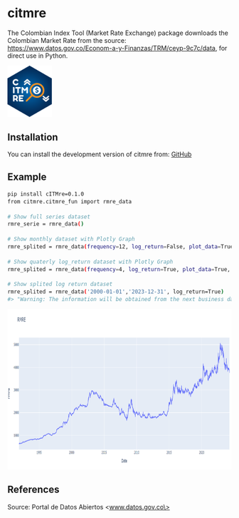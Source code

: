 # citmre

The Colombian Index Tool (Market Rate Exchange) package downloads the 
Colombian Market Rate from the source:
<https://www.datos.gov.co/Econom-a-y-Finanzas/TRM/ceyp-9c7c/data>, for
direct use in Python.

[<img src="https://github.com/SergioFinances/citmre_development_python/blob/main/man/figures/logo.png" width="100">](https://github.com/SergioFinances/citmre_development_python.git)

## Installation

You can install the development version of citmre from:
[GitHub](https://github.com/SergioFinances/citmre_development_python.git)

## Example

```bash
pip install cITMre=0.1.0
from citmre.citmre_fun import rmre_data

# Show full series dataset
rmre_serie = rmre_data()

# Show monthly dataset with Plotly Graph
rmre_splited = rmre_data(frequency=12, log_return=False, plot_data=True)

# Show quaterly log_return dataset with Plotly Graph
rmre_splited = rmre_data(frequency=4, log_return=True, plot_data=True, type="mean")

# Show splited log return dataset
rmre_splited = rmre_data('2000-01-01','2023-12-31', log_return=True)
#> "Warning: The information will be obtained from the next business day, as the desired date is a holiday or weekend."
```
<img src="https://github.com/SergioFinances/citmre_development_python/blob/main/man/figures/README-example-2.png" alt="Example Image" style="width: 1000px; height: 360px;">

## References

Source: Portal de Datos Abiertos \<www.datos.gov.co\>